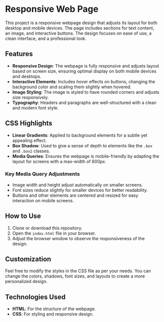 # Responsive Web Page

This project is a responsive webpage design that adjusts its layout for both desktop and mobile devices. The page includes sections for text content, an image, and interactive buttons. The design focuses on ease of use, a clean interface, and a professional look.

## Features

- **Responsive Design**: The webpage is fully responsive and adjusts layout based on screen size, ensuring optimal display on both mobile devices and desktops.
- **Interactive Elements**: Includes hover effects on buttons, changing the background color and scaling them slightly when hovered.
- **Image Styling**: The image is styled to have rounded corners and adjusts size responsively.
- **Typography**: Headers and paragraphs are well-structured with a clean and modern font style.

## CSS Highlights

- **Linear Gradients**: Applied to background elements for a subtle yet appealing effect.
- **Box Shadow**: Used to give a sense of depth to elements like the `.box` and `.box2` classes.
- **Media Queries**: Ensures the webpage is mobile-friendly by adapting the layout for screens with a max-width of 600px.

### Key Media Query Adjustments
- Image width and height adjust automatically on smaller screens.
- Font sizes reduce slightly for smaller devices for better readability.
- Buttons and other elements are centered and resized for easy interaction on mobile screens.

## How to Use

1. Clone or download this repository.
2. Open the `index.html` file in your browser.
3. Adjust the browser window to observe the responsiveness of the design.

## Customization

Feel free to modify the styles in the CSS file as per your needs. You can change the colors, shadows, font sizes, and layouts to create a more personalized design.

## Technologies Used

- **HTML**: For the structure of the webpage.
- **CSS**: For styling and responsive design.
